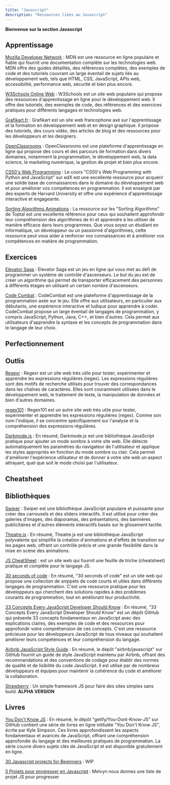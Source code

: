 ```yaml
---
title: "Javascript"
description: "Ressources liées au Javascript"
---
```


**Bienvenue sur la section Javascript**


## Apprentissage

[Mozilla Developer Network](https://developer.mozilla.org/fr/) : MDN est une ressource en ligne populaire et fiable qui fournit une documentation complète sur les technologies web. MDN offre des guides détaillés, des références complètes, des exemples de code et des tutoriels couvrant un large éventail de sujets liés au développement web, tels que HTML, CSS, JavaScript, APIs web, accessibilité, performance web, sécurité et bien plus encore.

[W3Schools Online Web](https://www.w3schools.com/default.asp) : W3Schools est un site web populaire qui propose des ressources d'apprentissage en ligne pour le développement web. Il offre des tutoriels, des exemples de code, des références et des exercices pratiques pour différents langages et technologies web.

[Grafikart.fr](https://grafikart.fr/) : Grafikart est un site web francophone axé sur l'apprentissage et la formation en développement web et en design graphique. Il propose des tutoriels, des cours vidéo, des articles de blog et des ressources pour les développeurs et les designers.

[OpenClassrooms](https://openclassrooms.com/fr/) : OpenClassrooms est une plateforme d'apprentissage en ligne qui propose des cours et des parcours de formation dans divers domaines, notamment la programmation, le développement web, la data science, le marketing numérique, la gestion de projet et bien plus encore.

[CS50's Web Programming](https://courses.edx.org/courses/course-v1:HarvardX+CS50W+Web/8a184b522ff64485b6701b8a05d1160e/) : Le cours "CS50's Web Programming with Python and JavaScript" sur edX est une excellente ressource pour acquérir une solide base de connaissances dans le domaine du développement web et pour améliorer vos compétences en programmation. Il est enseigné par des experts de Harvard University et offre une expérience d'apprentissage interactive et engageante.

[Sorting Algorithms Animations](https://www.toptal.com/developers/sorting-algorithms) : La ressource sur les "Sorting Algorithms" de Toptal est une excellente référence pour ceux qui souhaitent approfondir leur compréhension des algorithmes de tri et apprendre à les utiliser de manière efficace dans leurs programmes. Que vous soyez un étudiant en informatique, un développeur ou un passionné d'algorithmes, cette ressource peut vous aider à renforcer vos connaissances et à améliorer vos compétences en matière de programmation.

## Exercices

[Elevator Saga](http://play.elevatorsaga.com/) :  Elevator Saga est un jeu en ligne qui vous met au défi de programmer un système de contrôle d'ascenseurs. Le but du jeu est de créer un algorithme qui permet de transporter efficacement des personnes à différents étages en utilisant un certain nombre d'ascenseurs.

[Code Combat](https://codecombat.com/) : CodeCombat est une plateforme d'apprentissage de la programmation axée sur le jeu. Elle offre aux utilisateurs, en particulier aux débutants, une expérience interactive et ludique pour apprendre à coder. CodeCombat propose un large éventail de langages de programmation, y compris JavaScript, Python, Java, C++, et bien d'autres. Cela permet aux utilisateurs d'apprendre la syntaxe et les concepts de programmation dans le langage de leur choix.

## Perfectionnement

## Outlis

[Regexr](https://regexr.com/) : Regexr est un site web très utile pour tester, expérimenter et apprendre les expressions régulières (regex). Les expressions régulières sont des motifs de recherche utilisés pour trouver des correspondances dans les chaînes de caractères. Elles sont couramment utilisées dans le développement web, le traitement de texte, la manipulation de données et bien d'autres domaines.

[regex101](https://regex101.com/) : Regex101 est un autre site web très utile pour tester, expérimenter et apprendre les expressions régulières (regex). Comme son nom l'indique, il se concentre spécifiquement sur l'analyse et la compréhension des expressions régulières.

[Darkmode.js](https://darkmodejs.learn.uno/) : En résumé, Darkmode.js est une bibliothèque JavaScript pratique pour ajouter un mode sombre à votre site web. Elle détecte automatiquement les paramètres du navigateur de l'utilisateur et applique les styles appropriés en fonction du mode sombre ou clair. Cela permet d'améliorer l'expérience utilisateur et de donner à votre site web un aspect attrayant, quel que soit le mode choisi par l'utilisateur.



## Cheatsheet

## Bibliothèques

[Swiper](https://swiperjs.com/) : Swiper est une bibliothèque JavaScript populaire et puissante pour créer des carrousels et des sliders interactifs. Il est utilisé pour créer des galeries d'images, des diaporamas, des présentations, des bannières publicitaires et d'autres éléments interactifs basés sur le glissement tactile.

[Theatre.js](https://www.theatrejs.com/) : En résumé, Theatre.js est une bibliothèque JavaScript polyvalente qui simplifie la création d'animations et d'effets de transition sur les pages web, offrant un contrôle précis et une grande flexibilité dans la mise en scène des animations.


[JS CheatSheet](https://htmlcheatsheet.com/js/) : est un site web qui fournit une feuille de triche (cheatsheet) pratique et complète pour le langage JS.

[30 seconds of code](https://www.30secondsofcode.org/) : En résumé, "30 seconds of code" est un site web qui propose une collection de snippets de code courts et utiles dans différents langages de programmation. C'est une ressource pratique pour les développeurs qui cherchent des solutions rapides à des problèmes courants de programmation, tout en améliorant leur productivité.

[33 Concepts Every JavaScript Developer Should Know](https://github.com/robinmetral/33-concepts-js) : En résumé, "33 Concepts Every JavaScript Developer Should Know" est un dépôt GitHub qui présente 33 concepts fondamentaux en JavaScript avec des explications claires, des exemples de code et des ressources pour approfondir votre compréhension de ces concepts. C'est une ressource précieuse pour les développeurs JavaScript de tous niveaux qui souhaitent améliorer leurs compétences et leur compréhension du langage.

[Airbnb JavaScript Style Guide](https://github.com/airbnb/javascript) : En résumé, le dépôt "airbnb/javascript" sur GitHub fournit un guide de style JavaScript maintenu par Airbnb, offrant des recommandations et des conventions de codage pour établir des normes de qualité et de lisibilité du code JavaScript. Il est utilisé par de nombreux développeurs et équipes pour maintenir la cohérence du code et améliorer la collaboration.

[Strawberry](https://18alan.space/strawberry/) : Un simple framework JS pour faire des sites simples sans build. **ALPHA VERSION**

## Livres

[You Don't Know JS](https://github.com/getify/You-Dont-Know-JS) : En résumé, le dépôt "getify/You-Dont-Know-JS" sur GitHub contient une série de livres en ligne intitulée "You Don't Know JS", écrite par Kyle Simpson. Ces livres approfondissent les aspects fondamentaux et avancés de JavaScript, offrant une compréhension approfondie du langage et des meilleures pratiques de programmation. La série couvre divers sujets clés de JavaScript et est disponible gratuitement en ligne.


[30 Javascript projects for Beginners](https://github.com/selemondev/30-Javascript-Projects-For-Beginners) : WIP

[5 Projets pour progresser en Javascript](https://twitter.com/melvynxdev/status/1571167130141462533) : Melvyn nous donnes une liste de projet JS pour progresser

